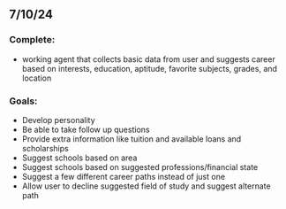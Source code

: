 ## 7/10/24

### Complete:
- working agent that collects basic data from user and suggests career based on interests, education, aptitude, favorite subjects, grades, and location

### Goals:
- Develop personality
- Be able to take follow up questions
- Provide extra information like tuition and available loans and scholarships
- Suggest schools based on area
- Suggest schools based on suggested professions/financial state
- Suggest a few different career paths instead of just one
- Allow user to decline suggested field of study and suggest alternate path
